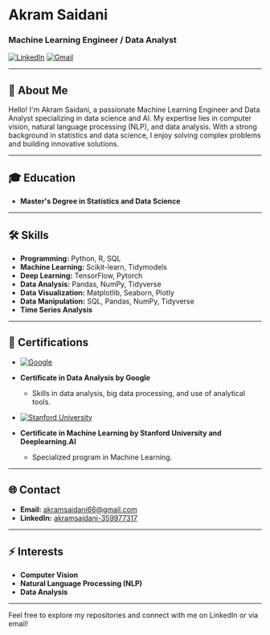# Akram Saidani

### Machine Learning Engineer / Data Analyst

[![LinkedIn](https://img.shields.io/badge/LinkedIn-blue?style=flat&logo=linkedin)](https://www.linkedin.com/in/akram-saidani-359977317/)
[![Gmail](https://img.shields.io/badge/Gmail-red?style=flat&logo=gmail)](mailto:akramsaidani66@gmail.com)

---

## 👋 About Me

Hello! I'm Akram Saidani, a passionate Machine Learning Engineer and Data Analyst specializing in data science and AI. My expertise lies in computer vision, natural language processing (NLP), and data analysis. With a strong background in statistics and data science, I enjoy solving complex problems and building innovative solutions.

---

## 🎓 Education

- **Master's Degree in Statistics and Data Science**

---

## 🛠️ Skills

- **Programming:** Python, R, SQL
- **Machine Learning:** Scikit-learn, Tidymodels
- **Deep Learning:** TensorFlow, Pytorch
- **Data Analysis:** Pandas, NumPy, Tidyverse
- **Data Visualization:** Matplotlib, Seaborn, Plotly
- **Data Manipulation:** SQL, Pandas, NumPy, Tidyverse
- **Time Series Analysis**

---

## 🌟 Certifications

- [![Google](https://img.shields.io/badge/Google-blue?style=flat&logo=google)](https://coursera.org/share/9d347c821c83e43bcedaa0c9eb426c6e)
- **Certificate in Data Analysis by Google** 
  - Skills in data analysis, big data processing, and use of analytical tools.

- [![Stanford University](https://img.shields.io/badge/Stanford%20University-red?style=flat&logo=stanford-university)](https://coursera.org/share/04a420acd82215a354c801fbc54c3f2b)
- **Certificate in Machine Learning by Stanford University and Deeplearning.AI** 
  - Specialized program in Machine Learning.

---

## 🌐 Contact

- **Email:** [akramsaidani66@gmail.com](mailto:akramsaidani66@gmail.com)
- **LinkedIn:** [akramsaidani-359977317](https://www.linkedin.com/in/akram-saidani-359977317/)

---

## ⚡ Interests

- **Computer Vision**
- **Natural Language Processing (NLP)**
- **Data Analysis**

---

Feel free to explore my repositories and connect with me on LinkedIn or via email!
